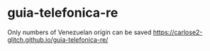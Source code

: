 # guia-telefonica-re

Only numbers of Venezuelan origin can be saved
https://carlose2-glitch.github.io/guia-telefonica-re/

